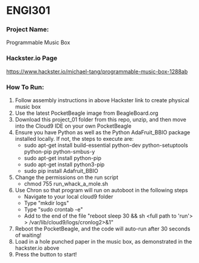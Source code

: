 # ENGI301

### Project Name:
Programmable Music Box

### Hackster.io Page
https://www.hackster.io/michael-tang/programmable-music-box-1288ab

### How To Run:
1. Follow assembly instructions in above Hackster link to create physical music box
2. Use the latest PocketBeagle image from BeagleBoard.org
3. Download this project_01 folder from this repo, unzip, and then move into the Cloud9 IDE on your own PocketBeagle
4. Ensure you have Python as well as the Python AdaFruit_BBIO package installed locally. If not, the steps to execute are:
    - sudo apt-get install build-essential python-dev python-setuptools python-pip python-smbus-y
    - sudo apt-get install python-pip
    - sudo apt-get install python3-pip
    - sudo pip install Adafruit_BBIO
5. Change the permissions on the run script
    - chmod 755 run_whack_a_mole.sh
6. Use Chron so that program will run on autoboot in the following steps
    - Navigate to your local cloud9 folder
    - Type "mkdir logs"
    - Type "sudo crontab -e"
    - Add to the end of the file "reboot sleep 30 && sh <full path to 'run'> > /var/lib/cloud9/logs/cronlog2>&1"
7. Reboot the PocketBeagle, and the code will auto-run after 30 seconds of waiting! 
8. Load in a hole punched paper in the music box, as demonstrated in the hackster.io above
9. Press the button to start!
